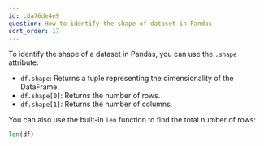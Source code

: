 ```yaml
---
id: cda76de4e9
question: How to identify the shape of dataset in Pandas
sort_order: 17
---
```


To identify the shape of a dataset in Pandas, you can use the `.shape` attribute:

- `df.shape`: Returns a tuple representing the dimensionality of the DataFrame.
- `df.shape[0]`: Returns the number of rows.
- `df.shape[1]`: Returns the number of columns.

You can also use the built-in `len` function to find the total number of rows:

```python
len(df)
```